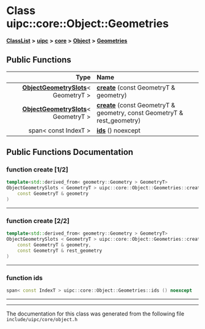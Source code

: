 

# Class uipc::core::Object::Geometries



[**ClassList**](annotated.md) **>** [**uipc**](namespaceuipc.md) **>** [**core**](namespaceuipc_1_1core.md) **>** [**Object**](classuipc_1_1core_1_1_object.md) **>** [**Geometries**](classuipc_1_1core_1_1_object_1_1_geometries.md)










































## Public Functions

| Type | Name |
| ---: | :--- |
|  [**ObjectGeometrySlots**](classuipc_1_1core_1_1_object_geometry_slots.md)&lt; GeometryT &gt; | [**create**](#function-create-12) (const GeometryT & geometry) <br> |
|  [**ObjectGeometrySlots**](classuipc_1_1core_1_1_object_geometry_slots.md)&lt; GeometryT &gt; | [**create**](#function-create-22) (const GeometryT & geometry, const GeometryT & rest\_geometry) <br> |
|  span&lt; const IndexT &gt; | [**ids**](#function-ids) () noexcept<br> |




























## Public Functions Documentation




### function create [1/2]

```C++
template<std::derived_from< geometry::Geometry > GeometryT>
ObjectGeometrySlots < GeometryT > uipc::core::Object::Geometries::create (
    const GeometryT & geometry
) 
```




<hr>



### function create [2/2]

```C++
template<std::derived_from< geometry::Geometry > GeometryT>
ObjectGeometrySlots < GeometryT > uipc::core::Object::Geometries::create (
    const GeometryT & geometry,
    const GeometryT & rest_geometry
) 
```




<hr>



### function ids 

```C++
span< const IndexT > uipc::core::Object::Geometries::ids () noexcept
```




<hr>

------------------------------
The documentation for this class was generated from the following file `include/uipc/core/object.h`

